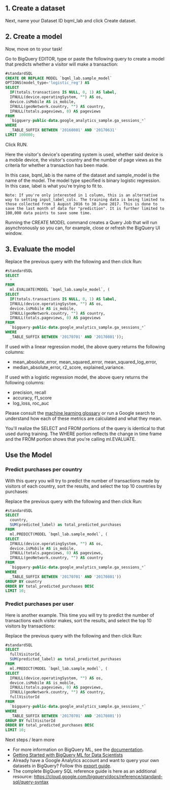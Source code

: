 ## 1. Create a dataset

Next, name your Dataset ID bqml_lab and click Create dataset.

## 2. Create a model

Now, move on to your task!

Go to BigQuery EDITOR, type or paste the following query to create a model that predicts whether a visitor will make a transaction:

```SQL
#standardSQL
CREATE OR REPLACE MODEL `bqml_lab.sample_model`
OPTIONS(model_type='logistic_reg') AS
SELECT
  IF(totals.transactions IS NULL, 0, 1) AS label,
  IFNULL(device.operatingSystem, "") AS os,
  device.isMobile AS is_mobile,
  IFNULL(geoNetwork.country, "") AS country,
  IFNULL(totals.pageviews, 0) AS pageviews
FROM
  `bigquery-public-data.google_analytics_sample.ga_sessions_*`
WHERE
  _TABLE_SUFFIX BETWEEN '20160801' AND '20170631'
LIMIT 100000;
```

Click RUN.

Here the visitor's device's operating system is used, whether said device is a mobile device, the visitor's country and the number of page views as the criteria for whether a transaction has been made.

In this case, bqml_lab is the name of the dataset and sample_model is the name of the model. The model type specified is binary logistic regression. In this case, label is what you're trying to fit to.

`Note: If you're only interested in 1 column, this is an alternative way to setting input_label_cols.
The training data is being limited to those collected from 1 August 2016 to 30 June 2017. This is done to save the last month of data for "prediction". It is further limited to 100,000 data points to save some time.`

Running the CREATE MODEL command creates a Query Job that will run asynchronously so you can, for example, close or refresh the BigQuery UI window.

## 3. Evaluate the model

Replace the previous query with the following and then click Run:

```SQL
#standardSQL
SELECT
  *
FROM
  ml.EVALUATE(MODEL `bqml_lab.sample_model`, (
SELECT
  IF(totals.transactions IS NULL, 0, 1) AS label,
  IFNULL(device.operatingSystem, "") AS os,
  device.isMobile AS is_mobile,
  IFNULL(geoNetwork.country, "") AS country,
  IFNULL(totals.pageviews, 0) AS pageviews
FROM
  `bigquery-public-data.google_analytics_sample.ga_sessions_*`
WHERE
  _TABLE_SUFFIX BETWEEN '20170701' AND '20170801'));
```

If used with a linear regression model, the above query returns the following columns:

- mean_absolute_error, mean_squared_error, mean_squared_log_error,
- median_absolute_error, r2_score, explained_variance.

If used with a logistic regression model, the above query returns the following columns:

- precision, recall
- accuracy, f1_score
- log_loss, roc_auc

Please consult the [machine learning glossary](https://developers.google.com/machine-learning/glossary/) or run a Google search to understand how each of these metrics are calculated and what they mean.

You'll realize the SELECT and FROM portions of the query is identical to that used during training. The WHERE portion reflects the change in time frame and the FROM portion shows that you're calling ml.EVALUATE.


## Use the Model

### Predict purchases per country


With this query you will try to predict the number of transactions made by visitors of each country, sort the results, and select the top 10 countries by purchases:

Replace the previous query with the following and then click Run:

```SQL
#standardSQL
SELECT
  country,
  SUM(predicted_label) as total_predicted_purchases
FROM
  ml.PREDICT(MODEL `bqml_lab.sample_model`, (
SELECT
  IFNULL(device.operatingSystem, "") AS os,
  device.isMobile AS is_mobile,
  IFNULL(totals.pageviews, 0) AS pageviews,
  IFNULL(geoNetwork.country, "") AS country
FROM
  `bigquery-public-data.google_analytics_sample.ga_sessions_*`
WHERE
  _TABLE_SUFFIX BETWEEN '20170701' AND '20170801'))
GROUP BY country
ORDER BY total_predicted_purchases DESC
LIMIT 10;
```

### Predict purchases per user

Here is another example. This time you will try to predict the number of transactions each visitor makes, sort the results, and select the top 10 visitors by transactions:

Replace the previous query with the following and then click Run:

```SQL
#standardSQL
SELECT
  fullVisitorId,
  SUM(predicted_label) as total_predicted_purchases
FROM
  ml.PREDICT(MODEL `bqml_lab.sample_model`, (
SELECT
  IFNULL(device.operatingSystem, "") AS os,
  device.isMobile AS is_mobile,
  IFNULL(totals.pageviews, 0) AS pageviews,
  IFNULL(geoNetwork.country, "") AS country,
  fullVisitorId
FROM
  `bigquery-public-data.google_analytics_sample.ga_sessions_*`
WHERE
  _TABLE_SUFFIX BETWEEN '20170701' AND '20170801'))
GROUP BY fullVisitorId
ORDER BY total_predicted_purchases DESC
LIMIT 10;
```

Next steps / learn more
- For more information on BigQuery ML, see the [documentation](https://cloud.google.com/bigquery-ml/docs/introduction).
- [Getting Started with BigQuery ML for Data Scientists](https://cloud.google.com/bigquery-ml/docs/create-machine-learning-model)
- Already have a Google Analytics account and want to query your own datasets in BigQuery? Follow this [export guide](https://support.google.com/analytics/answer/3416092#zippy=%2Cin-this-article).
- The complete BigQuery SQL reference guide is here as an additional resource: https://cloud.google.com/bigquery/docs/reference/standard-sql/query-syntax